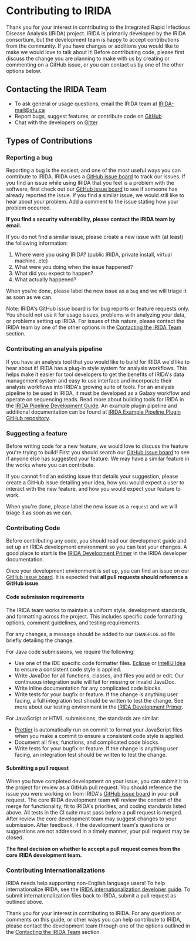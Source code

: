 Contributing to IRIDA
=====================

Thank you for your interest in contributing to the Integrated Rapid Infectious Disease Analysis (IRIDA) project.  IRIDA is primarily developed by the IRIDA consortium, but the development team is happy to accept contributions from the community.  If you have changes or additions you would like to make we would love to talk about it!  Before contributing code, please first discuss the change you are planning to make with us by creating or commenting on a GitHub issue, or you can contact us by one of the other options below.


Contacting the IRIDA Team
-------------------------
* To ask general or usage questions, email the IRIDA team at IRIDA-mail@sfu.ca
* Report bugs, suggest features, or contribute code on [GitHub](http://github.com/phac-nml/irida)
* Chat with the developers on [Gitter](https://gitter.im/irida-project/)


Types of Contributions
----------------------

### Reporting a bug

Reporting a bug is the easiest, and one of the most useful ways you can contribute to IRIDA.  IRIDA uses a [GitHub issue board] to track our issues.  If you find an issue while using IRIDA that you feel is a problem with the software, first check out our [GitHub issue board] to see if someone has already reported the issue.  If you find a similar issue, we would still like to hear about your problem.  Add a comment to the issue stating how your problem occurred.

**If you find a security vulnerability, please contact the IRIDA team by email.**

If you do not find a similar issue, please create a new issue with (at least) the following information:

1. Where were you using IRIDA? (public IRIDA, private install, virtual machine, etc)
2. What were you doing when the issue happened?
3. What did you expect to happen?
4. What actually happened?

When you're done, please label the new issue as a `bug` and we will triage it as soon as we can.

Note: IRIDA's GitHub issue board is for bug reports or feature requests only.  You should not use it for usage issues, problems with analyzing your data, or problems setting up IRIDA.  For issues of this nature, please contact the IRIDA team by one of the other options in the [Contacting the IRIDA Team](#contacting-the-irida-team) section.

### Contributing an analysis pipeline

If you have an analysis tool that you would like to build for IRIDA we'd like to hear about it!  IRIDA has a plug-in style system for analysis workflows.  This helps make it easier for tool developers to get the benefits of IRIDA's data management system and easy to use interface and incorporate their analysis workflows into IRIDA's growing suite of tools.  For an analysis pipeline to be used in IRIDA, it must be developed as a Galaxy workflow and operate on sequencing reads.  Read more about building tools for IRIDA in the [IRIDA Pipeline Development Guide](https://irida.corefacility.ca/documentation/developer/tools/pipelines/).  An example plugin pipeline and additional documentation can be found at [IRIDA Example Pipeline Plugin GitHub repository](https://github.com/phac-nml/irida-plugin-example).

### Suggesting a feature

Before writing code for a new feature, we would love to discuss the feature you're trying to build!  First you should search our [GitHub issue board] to see if anyone else has suggested your feature.  We may have a similar feature in the works where you can contribute.

If you cannot find an existing issue that details your suggestion, please create a GitHub issue detailing your idea, how you would expect a user to interact with the new feature, and how you would expect your feature to work.

When you're done, please label the new issue as a `request` and we will triage it as soon as we can.


### Contributing Code

Before contributing any code, you should read our development guide and set up an IRIDA development environment so you can test your changes.  A good place to start is the [IRIDA Development Primer] in the IRIDA developer documentation.

Once your development environment is set up, you can find an issue on our [GitHub issue board].  It is expected that **all pull requests should reference a GitHub issue**.

#### Code submission requirements

The IRIDA team works to maintain a uniform style, development standards, and formatting across the project.  This includes specific code formatting options, comment guidelines, and testing requirements.

For any changes, a message should be added to our `CHANGELOG.md` file briefly detailing the change.

For Java code submissions, we require the following:
* Use one of the IDE specific code formatter files.  [Eclipse](https://irida.corefacility.ca/documentation/developer/files/eclipse-code-formatter.xml) or [IntelliJ Idea](https://irida.corefacility.ca/documentation/developer/files/intellij-code-style-schemes.xml) to ensure a consistent code style is applied.
* Write JavaDoc for all functions, classes, and files you add or edit.  Our continuous integration suite will fail for missing or invalid JavaDoc.
* Write inline documentation for any complicated code blocks.
* Write tests for your bugfix or feature.  If the change is anything user facing, a full integration test should be written to test the change.  See more about our testing environment in the [IRIDA Development Primer].

For JavaScript or HTML submissions, the standards are similar:
* [Prettier](https://prettier.io/) is automatically run on commit to format your JavaScript files when you make a commit to ensure a consistent code style is applied.
* Document all files, functions, and complicated code blocks.
* Write tests for your bugfix or feature.  If the change is anything user facing, an integration test should be written to test the change.

#### Submitting a pull request

When you have completed development on your issue, you can submit it to the project for review as a GitHub pull request.  You should reference the issue you were working on from IRIDA's [GitHub issue board] in your pull request.  The core IRIDA development team will review the content of the merge for functionality, fit to IRIDA's priorities, and coding standards listed above.  All tests in the CI suite must pass before a pull request is merged.  After review the core development team may suggest changes to your submission.  After feedback, if the development team's questions or suggestions are not addressed in a timely manner, your pull request may be closed.

**The final decision on whether to accept a pull request comes from the core IRIDA development team.**

### Contributing Internationalizations

IRIDA needs help supporting non-English language users!  To help internationalize IRIDA, see the [IRIDA internationalization developer guide](https://irida.corefacility.ca/documentation/developer/interface/i18n).  To submit internationalization files back to IRIDA, submit a pull request as outlined above.


Thank you for your interest in contributing to IRIDA.  For any questions or comments on this guide, or other ways you can help contribute to IRIDA, please contact the development team through one of the options outlined in the [Contacting the IRIDA Team](#contacting-the-irida-team) section.

[GitHub issue board]: https://github.com/phac-nml/irida/issues
[IRIDA Development Primer]: https://irida.corefacility.ca/documentation/developer/getting-started/
